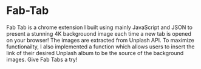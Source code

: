 # Fab-Tab

Fab Tab is a chrome extension I built using mainly JavaScript and JSON to present a stunning 4K backgrouond image each time a new tab is opened on your browser! The images are extracted from Unplash API. To maximize functionailty, I also implemented a function which allows users to insert the link of their desired Unplash album to be the source of the background images. Give Fab Tabs a try! 

